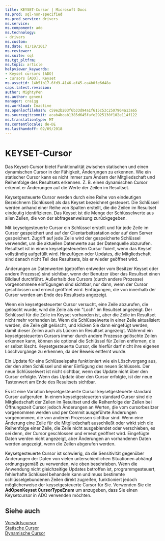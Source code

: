 ```yaml
---
title: KEYSET-Cursor | Microsoft Docs
ms.prod: sql-non-specified
ms.prod_service: drivers
ms.service: 
ms.component: ado
ms.technology:
- drivers
ms.custom: 
ms.date: 01/19/2017
ms.reviewer: 
ms.suite: sql
ms.tgt_pltfrm: 
ms.topic: article
helpviewer_keywords:
- Keyset cursors [ADO]
- cursors [ADO], Keyset
ms.assetid: 14b51b17-6fd9-4146-af45-ca4b0fe6d48a
caps.latest.revision: 
author: MightyPen
ms.author: genemi
manager: craigg
ms.workload: Inactive
ms.openlocfilehash: c59e2b203f6b33d94a1f615c53c2507964a13a65
ms.sourcegitcommit: acab4bcab1385d645fafe2925130f102e114f122
ms.translationtype: MT
ms.contentlocale: de-DE
ms.lasthandoff: 02/09/2018
---
```

# <a name="keyset-cursors"></a>KEYSET-Cursor
Das Keyset-Cursor bietet Funktionalität zwischen statischen und einen dynamischen Cursor in der Fähigkeit, Änderungen zu erkennen. Wie ein statischer Cursor kann es nicht immer zum Ändern der Mitgliedschaft und Reihenfolge des Resultsets erkennen. Z. B. einen dynamischen Cursor erkennt er Änderungen auf die Werte der Zeilen im Resultset.  
  
 Keysetgesteuerte Cursor werden durch eine Reihe von eindeutigen Bezeichnern (Schlüssel) als das Keyset bezeichnet gesteuert. Die Schlüssel werden anhand einer Reihe von Spalten erstellt, die die Zeilen im Resultset eindeutig identifizieren. Das Keyset ist die Menge der Schlüsselwerte aus allen Zeilen, die von der abfrageanweisung zurückgegeben.  
  
 Mit keysetgesteuerte Cursor ein Schlüssel erstellt und für jede Zeile im Cursor gespeichert und auf der Clientarbeitsstation oder auf dem Server gespeichert. Zugriff auf jede Zeile wird der gespeicherte Schlüssel verwendet, um die aktuellen Datenwerte aus der Datenquelle abzurufen. Resultset ist in einem keysetgesteuerten Cursor fixiert, wenn das Keyset vollständig aufgefüllt wird. Hinzufügen oder Updates, die Mitgliedschaft sind danach nicht Teil des Resultsets, bis er wieder geöffnet wird.  
  
 Änderungen an Datenwerten (getroffen entweder vom Besitzer Keyset oder andere Prozesse) sind sichtbar, wenn der Benutzer über das Resultset einen Bildlauf durchführt. Außerhalb des Cursors (durch andere Prozesse) vorgenommene einfügungen sind sichtbar, nur dann, wenn der Cursor geschlossen und erneut geöffnet wird. Einfügungen, die von innerhalb der Cursor werden am Ende des Resultsets angezeigt.  
  
 Wenn ein keysetgesteuerter Cursor versucht, eine Zeile abzurufen, die gelöscht wurde, wird die Zeile als ein "Loch" im Resultset angezeigt. Der Schlüssel für die Zeile im Keyset vorhanden ist, aber die Zeile im Resultset nicht mehr vorhanden ist. Wenn die Schlüsselwerte in einer Zeile aktualisiert werden, die Zeile gilt gelöscht, und klicken Sie dann eingefügt werden, damit dieser Zeilen auch als Lücken im Resultset angezeigt. Während ein keysetgesteuerten Cursors immer durch andere Prozesse gelöschte Zeilen erkennen kann, können sie optional die Schlüssel für Zeilen entfernen, die er selbst löscht. Keysetgesteuerte Cursor, die hierfür darf nicht ihre eigenen Löschvorgänge zu erkennen, da der Beweis entfernt wurde.  
  
 Ein Update für eine Schlüsselspalte funktioniert wie ein Löschvorgang aus, der den alten Schlüssel und einer Einfügung des neuen Schlüssels. Der neue Schlüsselwert ist nicht sichtbar, wenn das Update nicht über den Cursor erfolgte. Wenn das Update über den Cursor erfolgte, ist der neue Tastenwert am Ende des Resultsets sichtbar.  
  
 Es ist eine Variation keysetgesteuerte Cursor keysetgesteuerte standard Cursor aufgerufen. In einem keysetgesteuerten standard Cursor sind die Mitgliedschaft der Zeilen im Resultset und die Reihenfolge der Zeilen bei Öffnungszeit Cursor jedoch Änderungen an Werten, die vom cursorbesitzer vorgenommen werden und per Commit ausgeführte Änderungen vorgenommen, die von anderen Prozessen sichtbar sind. Wenn eine Änderung eine Zeile für die Mitgliedschaft ausschließt oder wirkt sich die Reihenfolge einer Zeile, die Zeile nicht ausgeblendet oder verschieben, es sei denn, der Cursor geschlossen und erneut geöffnet wird. Eingefügte Daten werden nicht angezeigt, aber Änderungen an vorhandenen Daten werden angezeigt, wenn die Zeilen abgerufen werden.  
  
 Keysetgesteuerte Cursor ist schwierig, da die Sensitivität gegenüber Änderungen der Daten von vielen unterschiedlichen Situationen abhängt ordnungsgemäß zu verwenden, wie oben beschrieben. Wenn die Anwendung nicht gleichzeitige Updates betroffen ist, programmgesteuert, fehlerhafte Schlüssel behandeln kann und muss bestimmte schlüsselgebundenen Zeilen direkt zugreifen, funktioniert jedoch möglicherweise der keysetgesteuerte Cursor für Sie. Verwenden Sie die **AdOpenKeyset CursorTypeEnum** um anzugeben, dass Sie einen Keysetcursor in ADO verwenden möchten.  
  
## <a name="see-also"></a>Siehe auch  
 [Vorwärtscursor](../../../ado/guide/data/forward-only-cursors.md)   
 [Statische Cursor](../../../ado/guide/data/static-cursors.md)   
 [Dynamische Cursor](../../../ado/guide/data/dynamic-cursors.md)
